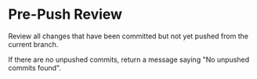 # Pre-Push Review

Review all changes that have been committed but not yet pushed from the current branch.

If there are no unpushed commits, return a message saying "No unpushed commits found".
